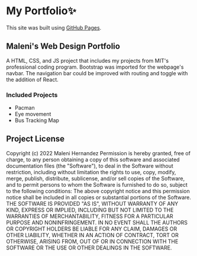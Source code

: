 # My Portfolio✨ 
This site was built using [GitHub Pages](https://mhernandez77.github.io/my_portfolio/).
## Maleni's Web Design Portfolio
A HTML, CSS, and JS project that includes my projects from MIT's professional coding program. Bootstrap was imported for the webpage's navbar. The navigation bar could be improved with routing and toggle with the addition of React.
### Included Projects
- Pacman
- Eye movement
- Bus Tracking Map
## Project License
Copyright (c) 2022 Maleni Hernandez 
Permission is hereby granted, free of charge, to any person obtaining a copy of this software and associated documentation files (the "Software"), to deal in the Software without restriction, including without limitation the rights to use, copy, modify, merge, publish, distribute, sublicense, and/or sell copies of the Software, and to permit persons to whom the Software is furnished to do so, subject to the following conditions: 
The above copyright notice and this permission notice shall be included in all copies or substantial portions of the Software. THE SOFTWARE IS PROVIDED "AS IS", WITHOUT WARRANTY OF ANY KIND, EXPRESS OR IMPLIED, INCLUDING BUT NOT LIMITED TO THE WARRANTIES OF MERCHANTABILITY, FITNESS FOR A PARTICULAR PURPOSE AND NONINFRINGEMENT. IN NO EVENT SHALL THE AUTHORS OR COPYRIGHT HOLDERS BE LIABLE FOR ANY CLAIM, DAMAGES OR OTHER LIABILITY, WHETHER IN AN ACTION OF CONTRACT, TORT OR OTHERWISE, ARISING FROM, OUT OF OR IN CONNECTION WITH THE SOFTWARE OR THE USE OR OTHER DEALINGS IN THE SOFTWARE.
